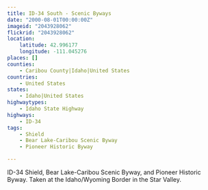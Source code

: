 ```yaml
---
title: ID-34 South - Scenic Byways
date: "2000-08-01T00:00:00Z"
imageid: "2043928062"
flickrid: "2043928062"
location:
    latitude: 42.996177
    longitude: -111.045276
places: []
counties:
    - Caribou County|Idaho|United States
countries:
    - United States
states:
    - Idaho|United States
highwaytypes:
    - Idaho State Highway
highways:
    - ID-34
tags:
    - Shield
    - Bear Lake-Caribou Scenic Byway
    - Pioneer Historic Byway

---
```

ID-34 Shield, Bear Lake-Caribou Scenic Byway, and Pioneer Historic Byway.  Taken at the Idaho/Wyoming Border in the Star Valley.
